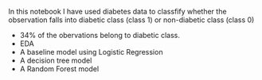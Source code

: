 In this notebook I have used diabetes data to classfify whether the observation falls into diabetic class (class 1) or non-diabetic class (class 0)

- 34% of the obervations belong to diabetic class.
- EDA
- A baseline model using Logistic Regression
- A decision tree model
- A Random Forest model
